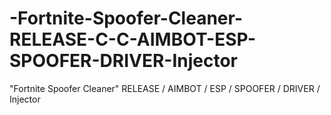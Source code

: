# -Fortnite-Spoofer-Cleaner-RELEASE-C-C-AIMBOT-ESP-SPOOFER-DRIVER-Injector
"Fortnite Spoofer Cleaner" RELEASE / AIMBOT / ESP / SPOOFER / DRIVER / Injector
